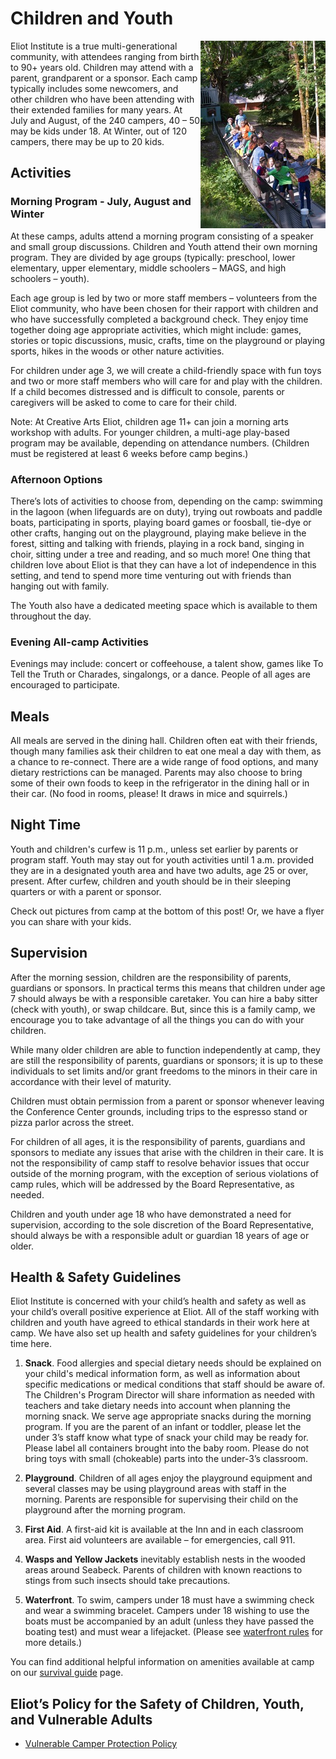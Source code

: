# Children and Youth

<img src="/content/img/MAGS_on_Bouncy_Bridge.jpg"
     alt="MAGs on the bouncy bridge"
     align="right" />

Eliot Institute is a true multi-generational community, with attendees ranging from birth to 90+ years old. Children may attend with a parent, grandparent or a sponsor. Each camp typically includes some newcomers, and other children who have been attending with their extended families for many years. At July and August, of the 240 campers, 40 – 50 may be kids under 18. At Winter, out of 120 campers, there may be up to 20 kids.

## Activities

### Morning Program - July, August and Winter

At these camps, adults attend a morning program consisting of a speaker and small group discussions. Children and Youth attend their own morning program. They are divided by age groups (typically: preschool, lower elementary, upper elementary, middle schoolers – MAGS, and high schoolers – youth).

Each age group is led by two or more staff members – volunteers from the Eliot community, who have been chosen for their rapport with children and who have successfully completed a background check. They enjoy time together doing age appropriate activities, which might include: games, stories or topic discussions, music, crafts, time on the playground or playing sports, hikes in the woods or other nature activities.

For children under age 3, we will create a child-friendly space with fun toys and two or more staff members who will care for and play with the children. If a child becomes distressed and is difficult to console, parents or caregivers will be asked to come to care for their child.

Note: At Creative Arts Eliot, children age 11+ can join a morning arts workshop with adults. For younger children, a multi-age play-based program may be available, depending on attendance numbers. (Children must be registered at least 6 weeks before camp begins.)

### Afternoon Options

There’s lots of activities to choose from, depending on the camp: swimming in the lagoon (when lifeguards are on duty), trying out rowboats and paddle boats, participating in sports, playing board games or foosball, tie-dye or other crafts, hanging out on the playground, playing make believe in the forest, sitting and talking with friends, playing in a rock band, singing in choir, sitting under a tree and reading, and so much more! One thing that children love about Eliot is that they can have a lot of independence in this setting, and tend to spend more time venturing out with friends than hanging out with family.

The Youth also have a dedicated meeting space which is available to them throughout the day.

### Evening All-camp Activities

Evenings may include: concert or coffeehouse, a talent show, games like To Tell the Truth or Charades, singalongs, or a dance. People of all ages are encouraged to participate.

## Meals

All meals are served in the dining hall. Children often eat with their friends, though many families ask their children to eat one meal a day with them, as a chance to re-connect. There are a wide range of food options, and many dietary restrictions can be managed. Parents may also choose to bring some of their own foods to keep in the refrigerator in the dining hall or in their car. (No food in rooms, please! It draws in mice and squirrels.)

## Night Time

Youth and children's curfew is 11 p.m., unless set earlier by parents or program staff. Youth may stay out for youth activities until 1 a.m. provided they are in a designated youth area and have two adults, age 25 or over, present. After curfew, children and youth should be in their sleeping quarters or with a parent or sponsor.

Check out pictures from camp at the bottom of this post!
Or, we have a flyer you can share with your kids.

## Supervision

After the morning session, children are the responsibility of parents, guardians or sponsors. In practical terms this means that children under age 7 should always be with a responsible caretaker. You can hire a baby sitter (check with youth), or swap childcare. But, since this is a family camp, we encourage you to take advantage of all the things you can do with your children.

While many older children are able to function independently at camp, they are still the responsibility of parents, guardians or sponsors; it is up to these individuals to set limits and/or grant freedoms to the minors in their care in accordance with their level of maturity.

Children must obtain permission from a parent or sponsor whenever leaving the Conference Center grounds, including trips to the espresso stand or pizza parlor across the street.

For children of all ages, it is the responsibility of parents, guardians and sponsors to mediate any issues that arise with the children in their care. It is not the responsibility of camp staff to resolve behavior issues that occur outside of the morning program, with the exception of serious violations of camp rules, which will be addressed by the Board Representative, as needed.

Children and youth under age 18 who have demonstrated a need for supervision, according to the sole discretion of the Board Representative, should always be with a responsible adult or guardian 18 years of age or older.

## Health & Safety Guidelines

Eliot Institute is concerned with your child’s health and safety as well as your child’s overall positive experience at Eliot. All of the staff working with children and youth have agreed to ethical standards in their work here at camp. We have also set up health and safety guidelines for your children’s time here.

1. **Snack**. Food allergies and special dietary needs should be explained on your child's medical information form, as well as information about specific medications or medical conditions that staff should be aware of. The Children's Program Director will share information as needed with teachers and take dietary needs into account when planning the morning snack. We serve age appropriate snacks during the morning program. If you are the parent of an infant or toddler, please let the under 3’s staff know what type of snack your child may be ready for. Please label all containers brought into the baby room. Please do not bring toys with small (chokeable) parts into the under-3’s classroom.

2. **Playground**. Children of all ages enjoy the playground equipment and several classes may be using playground areas with staff in the morning.  Parents are responsible for supervising their child on the playground after the morning program.

3. **First Aid**. A first-aid kit is available at the Inn and in each classroom area. First aid volunteers are available – for emergencies, call 911.

4. **Wasps and Yellow Jackets** inevitably establish nests in the wooded areas around Seabeck. Parents of children with known reactions to stings from such insects should take precautions.

5. **Waterfront**. To swim, campers under 18 must have a swimming check and wear a swimming bracelet. Campers under 18 wishing to use the boats must be accompanied by an adult (unless they have passed the boating test) and must wear a lifejacket. (Please see [waterfront rules](/content/pdf/policy/Eliot_Waterfront_Rules_(2025).pdf) for more details.)

You can find additional helpful information on amenities available at camp on our [survival guide](?info=survival_guide) page.

## Eliot’s Policy for the Safety of Children, Youth, and Vulnerable Adults

- [Vulnerable Camper Protection Policy](/content/pdf/policy/Vulnerable_Camper_Protection_Policy_-_DRAFT5.pdf)
